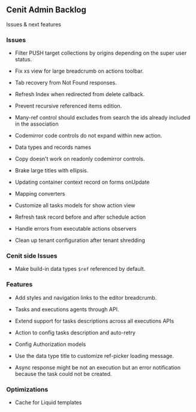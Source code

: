 
## Cenit Admin Backlog

Issues & next features

### Issues

- Filter PUSH target collections by origins depending on the super user status.

- Fix xs view for large breadcrumb on actions toolbar.

- Tab recovery from Not Found responses.

- Refresh Index when redirected from delete callback.

- Prevent recursive referenced items edition.
 
- Many-ref control should excludes from search the ids already included in the association

- Codemirror code controls do not expand within new action.

- Data types and records names

- Copy doesn't work on readonly codemirror controls.

- Brake large titles with ellipsis.

- Updating container context record on forms onUpdate

- Mapping converters

- Customize all tasks models for show action view

- Refresh task record before and after schedule action

- Handle errors from executable actions observers

- Clean up tenant configuration after tenant shredding

### Cenit side Issues

- Make build-in data types `$ref` referenced by default.

### Features

- Add styles and navigation links to the editor breadcrumb.

- Tasks and executions agents through API.

- Extend support for tasks descriptions across all executions APIs

- Action to config tasks description and auto-retry

- Config Authorization models

- Use the data type title to customize ref-picker loading message.

- Async response might be not an execution but an error notification because the task could not be created.

### Optimizations

- Cache for Liquid templates
